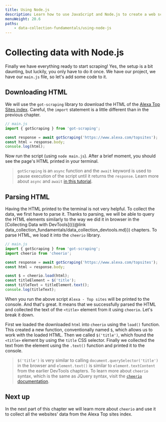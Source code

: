 ```yaml
---
title: Using Node.js
description: Learn how to use JavaScript and Node.js to create a web scraper. With the help of the cheerio and got-scraping libraries.
menuWeight: 20.6
paths:
    - data-collection-fundamentals/using-node-js
---
```


# [](#collecting-data-with-node) Collecting data with Node.js

Finally we have everything ready to start scraping! Yes, the setup is a bit daunting, but luckily, you only have to do it once. We have our project, we have our `main.js` file, so let's add some code to it.

## [](#downloading-html) Downloading HTML

We will use the `got-scraping` library to download the HTML of the [Alexa Top Sites index](https://www.alexa.com/topsites). Careful, the `import` statement is a little different than in the previous chapter.

```js
// main.js
import { gotScraping } from 'got-scraping';

const response = await gotScraping('https://www.alexa.com/topsites');
const html = response.body;
console.log(html);
```

Now run the script (using `node main.js`). After a brief moment, you should see the page's HTML printed in your terminal.

> `gotScraping` is an `async` function and the `await` keyword is used to pause execution of the script until it returns the `response`. Learn more about `async` and `await` [in this tutorial](https://javascript.info/async-await).

## [](#parsing-html) Parsing HTML

Having the HTML printed to the terminal is not very helpful. To collect the data, we first have to parse it. Thanks to parsing, we will be able to query the HTML elements similarly to the way we did it in browser in the [Collecting Data with DevTools]({{@link data_collection_fundamentals/data_collection_devtools.md}}) chapters. To parse HTML, we load it into the `cheerio` library.

```js
// main.js
import { gotScraping } from 'got-scraping';
import cheerio from 'cheerio';

const response = await gotScraping('https://www.alexa.com/topsites');
const html = response.body;

const $ = cheerio.load(html);
const titleElement = $('title');
const titleText = titleElement.text();
console.log(titleText);
```

When you run the above script `Alexa - Top sites` will be printed to the console. And that's great. It means that we successfully parsed the HTML and collected the text of the `<title>` element from it using `cheerio`. Let's break it down.

First we loaded the downloaded `html` into `cheerio` using the `load()` function. This created a new function, conventionally named `$`, which allows us to work with the loaded HTML. Then we called `$('title')`, which found the `<title>` element by using the `title` CSS selector. Finally we collected the text from the element using the `.text()` function and printed it to the console.

> `$('title')` is very similar to calling `document.querySelector('title')` in the browser and `element.text()` is similar to `element.textContent` from the earlier DevTools chapters. To learn more about `cheerio` syntax, which is the same as JQuery syntax, visit the [`cheerio` documentation](https://github.com/cheeriojs/cheerio#readme).

## [](#next) Next up

In the next part of this chapter we will learn more about `cheerio` and use it to collect all the websites' data from the Alexa Top sites index.
